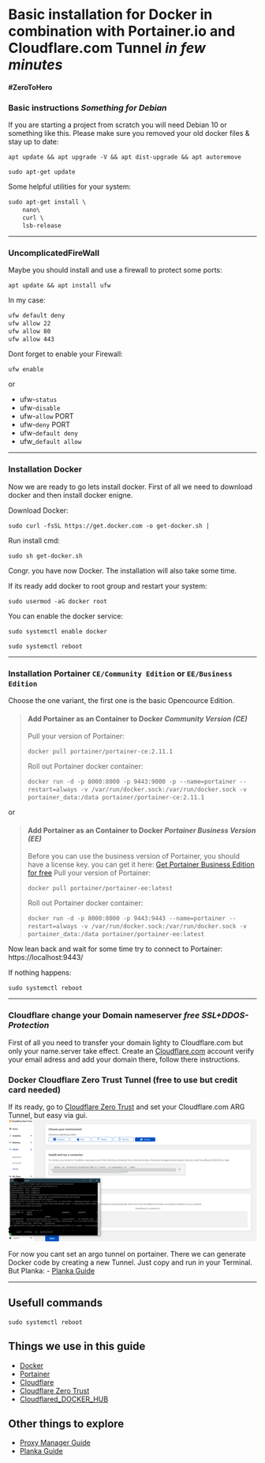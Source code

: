# Basic installation for Docker in combination with Portainer.io and Cloudflare.com Tunnel  *in few minutes*
#### #ZeroToHero 
### Basic instructions *Something for Debian*


If you are starting a project from scratch you will need Debian 10 or something like this.
Please make sure you removed your old docker files & stay up to date:
```
apt update && apt upgrade -V && apt dist-upgrade && apt autoremove
```
```
sudo apt-get update
```

Some helpful utilities for your system:
```
sudo apt-get install \
    nano\
    curl \
    lsb-release
```

-------------------------------------------------------------------------------------------------------------------------------------------------------------------
### UncomplicatedFireWall

Maybe you should install and use a firewall to protect some ports:
```
apt update && apt install ufw
```

In my case:
```
ufw default deny
ufw allow 22
ufw allow 80
ufw allow 443
```

Dont forget to enable your Firewall:
```
ufw enable
```
or
- ufw-```status```
- ufw-```disable```
- ufw-```allow``` PORT
- ufw-```deny``` PORT
- ufw-```default deny```
- ufw_```default allow```

-------------------------------------------------------------------------------------------------------------------------------------------------------------------
### Installation Docker

Now we are ready to go lets install docker.
First of all we need to download docker and then install docker enigne.

Download Docker:
```
sudo curl -fsSL https://get.docker.com -o get-docker.sh | 
```

Run install cmd:
```
sudo sh get-docker.sh
```

Congr. you have now Docker.
The installation will also take some time.

If its ready add docker to root group and restart your system:
```
sudo usermod -aG docker root
```

You can enable the docker service:
```
sudo systemctl enable docker
```
```
sudo systemctl reboot
```

-------------------------------------------------------------------------------------------------------------------------------------------------------------------
### Installation Portainer ```CE/Community Edition``` or ```EE/Business Edition``` 

Choose the one variant, the first one is the basic Opencource Edition.

> #### Add Portainer as an Container to Docker *Community Version (CE)*
>
> Pull your version of Portainer:
> ```
> docker pull portainer/portainer-ce:2.11.1
> ```
>
> Roll out Portainer docker container:
> ```
> docker run -d -p 8000:8000 -p 9443:9000 -p --name=portainer --restart=always -v /var/run/docker.sock:/var/run/docker.sock -v portainer_data:/data portainer/portainer-ce:2.11.1
> ```
or

> #### Add Portainer as an Container to Docker *Portainer Business Version (EE)*
> Before you can use the business version of Portainer, you should have a license key. you can get it here: 
> [Get Portainer Business Edition for free](https://www.portainer.io/pricing/take5)
> Pull your version of Portainer:
> ```
> docker pull portainer/portainer-ee:latest
> ```
>
> Roll out Portainer docker container:
> ```
> docker run -d -p 8000:8000 -p 9443:9443 --name=portainer --restart=always -v /var/run/docker.sock:/var/run/docker.sock -v portainer_data:/data portainer/portainer-ee:latest
> ```


Now lean back and wait for some time try to connect to Portainer: https://localhost:9443/ 

If nothing happens:
```
sudo systemctl reboot
```


-------------------------------------------------------------------------------------------------------------------------------------------------------------------
### Cloudflare change your Domain nameserver *free SSL+DDOS-Protection*

First of all you need to transfer your domain lighty to Cloudflare.com but only your name.server take effect. 
Create an [Cloudflare.com](https://dash.cloudflare.com/sign-up/teams) account verify your email adress and add your domain there, follow there instructions.
  

### Docker Cloudflare Zero Trust Tunnel (free to use but credit card needed)
If its ready, go to [Cloudflare Zero Trust](https://dash.teams.cloudflare.com/) and set your Cloudflare.com ARG Tunnel, but easy via gui.
![alt text](https://github.com/SirSnolte/Docker/blob/main/etc/images/cloudflare_zerotrust.png)

For now you cant set an argo tunnel on portainer. 
There we can generate Docker code by creating a new Tunnel. Just copy and run in your Terminal.
But Planka: - [Planka Guide](https://github.com/SirSnolte/Docker/blob/main/etc/planka_cloudflare-tunnel/install_planka_with_cloudflare_tunnel_SSL-approved.md)


-------------------------------------------------------------------------------------------------------------------------------------------------------------------
## Usefull commands

```
sudo systemctl reboot
```

## Things we use in this guide
- [Docker](https://www.docker.com/?utm_source=google&utm_medium=cpc&utm_campaign=search_emea_brand&utm_term=docker_exact)
- [Portainer](https://www.portainer.io)
- [Cloudflare](https://dash.cloudflare.com/)
- [Cloudflare Zero Trust](https://dash.teams.cloudflare.com/)
- [Cloudflared_DOCKER_HUB](https://hub.docker.com/r/cloudflare/cloudflared)
  
## Other things to explore
- [Proxy Manager Guide](https://github.com/SirSnolte/Docker/blob/main/etc/nginx-pm_cloudflare-tunnel/install_nginx_manager_with_cloudflare_tunnel_SSL-approved.md)
- [Planka Guide](https://github.com/SirSnolte/Docker/blob/main/etc/planka_cloudflare-tunnel/install_planka_with_cloudflare_tunnel_SSL-approved.md)